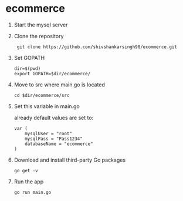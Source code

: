# ecommerce

1) Start the mysql server 

2) Clone the repository
   ```
    git clone https://github.com/shivshankarsingh98/ecommerce.git
   ```

3) Set GOPATH
   ```
   dir=$(pwd)
   export GOPATH=$dir/ecommerce/
   ```
   
4) Move to src where main.go is located
   ```
   cd $dir/ecommerce/src
   ```

5) Set this variable in main.go

   already default values are set to:
   ```
   var (
	   mysqlUser = "root"
	   mysqlPass = "Pass1234"
	   databaseName = "ecommerce"
   )
   ```

6) Download and install third-party Go packages
   ```
   go get -v
   ```


7) Run the app 
   ```
   go run main.go
   ```
